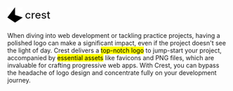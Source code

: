 <!DOCTYPE html>
<html lang="en">
    <head>
        <style>
            .crest {
                display: flex;
                flex-direction: row;
                align-items: center;
                justify-content: flex-start;
                gap: 5px;
            }
            #text {
                font-size: 24px;
                font-weight: 500;
            }
            img {
                width: 35px;
            }
            @media (prefers-color-scheme: dark) {
                #dark {
                    display: none;
                }
                #light {
                    display: block;
                }
            }
            @media (prefers-color-scheme: light) {
                #dark {
                    display: block;
                }
                #light {
                    display: none;
                }
            }
        </style>
    </head>
    <body>
        <div class="crest">
            <img
                src="./dump/svg/dark.svg"
                alt="crest"
                id="dark"
            />
            <img
                src="./dump/svg/light.svg"
                alt="crest"
                id="light"
            />
            <p id="text">crest</p>
        </div>
    </body>
</html>
When diving into web development or tackling practice projects, having a polished logo can make a significant impact, even if the project doesn't see the light of day. Crest delivers a <mark>top-notch logo</mark> to jump-start your project, accompanied by <mark>essential assets</mark> like favicons and PNG files, which are invaluable for crafting progressive web apps. With Crest, you can bypass the headache of logo design and concentrate fully on your development journey.
